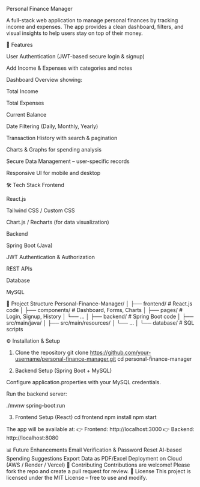 Personal Finance Manager

A full-stack web application to manage personal finances by tracking income and expenses. The app provides a clean dashboard, filters, and visual insights to help users stay on top of their money.

🚀 Features

User Authentication (JWT-based secure login & signup)

Add Income & Expenses with categories and notes

Dashboard Overview showing:

Total Income

Total Expenses

Current Balance

Date Filtering (Daily, Monthly, Yearly)

Transaction History with search & pagination

Charts & Graphs for spending analysis

Secure Data Management – user-specific records

Responsive UI for mobile and desktop

🛠️ Tech Stack
Frontend

React.js

Tailwind CSS / Custom CSS

Chart.js / Recharts (for data visualization)

Backend

Spring Boot (Java)

JWT Authentication & Authorization

REST APIs

Database

MySQL

📂 Project Structure
Personal-Finance-Manager/
│
├── frontend/          # React.js code
│   ├── components/    # Dashboard, Forms, Charts
│   ├── pages/         # Login, Signup, History
│   └── ...
│
├── backend/           # Spring Boot code
│   ├── src/main/java/
│   ├── src/main/resources/
│   └── ...
│
└── database/          # SQL scripts

⚙️ Installation & Setup
1. Clone the repository
git clone https://github.com/your-username/personal-finance-manager.git
cd personal-finance-manager

2. Backend Setup (Spring Boot + MySQL)

Configure application.properties with your MySQL credentials.

Run the backend server:

./mvnw spring-boot:run

3. Frontend Setup (React)
cd frontend
npm install
npm start


The app will be available at:
👉 Frontend: http://localhost:3000
👉 Backend: http://localhost:8080

📊 Future Enhancements
Email Verification & Password Reset
AI-based Spending Suggestions
Export Data as PDF/Excel
Deployment on Cloud (AWS / Render / Vercel)
🤝 Contributing
Contributions are welcome! Please fork the repo and create a pull request for review.
📜 License
This project is licensed under the MIT License – free to use and modify.
